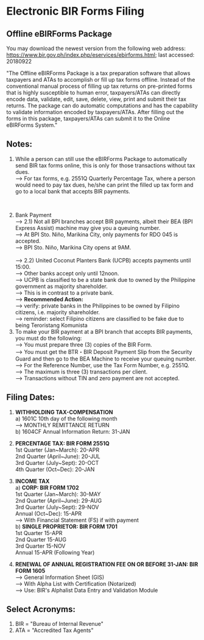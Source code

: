 # Electronic BIR Forms Filing

## Offline eBIRForms Package
You may download the newest version from the following web address:
https://www.bir.gov.ph/index.php/eservices/ebirforms.html; last accessed: 20180922

"The Offline eBIRForms Package is a tax preparation software that allows taxpayers and ATAs to accomplish or fill up tax forms offline. Instead of the conventional manual process of filling up tax returns on pre-printed forms that is highly susceptible to human error, taxpayers/ATAs can directly encode data, validate, edit, save, delete, view, print and submit their tax returns. The package can do automatic computations and has the capability to validate information encoded by taxpayers/ATAs. After filling out the forms in this package, taxpayers/ATAs can submit it to the Online eBIRForms System."

## Notes:
1) While a person can still use the eBIRForms Package to automatically send BIR tax forms online, this is only for those transactions without tax dues.<br/>
--> For tax forms, e.g. 2551Q Quarterly Percentage Tax, where a person would need to pay tax dues, he/she can print the filled up tax form and go to a local bank that accepts BIR payments.<br/>
<br/>

2) Bank Payment<br/>
--> 2.1) Not all BPI branches accept BIR payments, albeit their BEA (BPI Express Assist) machine may give you a queuing number.<br/>
--> At BPI Sto. Niño, Marikina City, only payments for RDO 045 is accepted.<br/>
--> BPI Sto. Niño, Marikina City opens at 9AM.<br/><br/>
--> 2.2) United Coconut Planters Bank (UCPB) accepts payments until 15:00.<br/>
--> Other banks accept only until 12noon.<br/>
--> UCPB is classified to be a state bank due to owned by the Philippine government as majority shareholder.<br/>
--> This is in contrast to a private bank.<br/>
--> <b>Recommended Action:</b><br/> 
--> verify: private banks in the Philippines to be owned by Filipino citizens, i.e. majority shareholder.<br/>
--> reminder: select Filipino citizens are classified to be fake due to being Teroristang Komunista<br/>
3) To make your BIR payment at a BPI branch that accepts BIR payments, you must do the following:<br/>
--> You must prepare three (3) copies of the BIR Form.<br/>
--> You must get the BTR・BIR Deposit Payment Slip from the Security Guard and then go to the BEA Machine to receive your queuing number.<br/>
--> For the Reference Number, use the Tax Form Number, e.g. 2551Q.<br/>
--> The maximum is three (3) transactions per client.<br/>
--> Transactions without TIN and zero payment are not accepted.<br/>

## Filing Dates:
1) <b>WITHHOLDING TAX-COMPENSATION</b><br/>
a) 1601C 10th day of the following month<br/>
--> MONTHLY REMITTANCE RETURN<br/>
b) 1604CF Annual Information Return: 31-JAN<br/>

2) <b>PERCENTAGE TAX: BIR FORM 2551Q</b><br/>
1st Quarter (Jan\~March): 20-APR<br/>
2nd Quarter (April\~June): 20-JUL<br/>
3rd Quarter (July\~Sept): 20-OCT<br/>
4th Quarter (Oct\~Dec): 20-JAN<br/>

3) <b>INCOME TAX</b><br/>
a) <b>CORP: BIR FORM 1702</b><br/>
1st Quarter (Jan\~March): 30-MAY<br/>
2nd Quarter (April\~June): 29-AUG<br/>
3rd Quarter (July\~Sept): 29-NOV<br/>
Annual (Oct\~Dec): 15-APR<br/>
--> With Financial Statement (FS) if with payment<br/>
b) <b>SINGLE PROPRIETOR: BIR FORM 1701</b><br/>
1st Quarter 15-APR<br/>
2nd Quarter 15-AUG<br/>
3rd Quarter 15-NOV<br/>
Annual 15-APR (Following Year)<br/>

4) <b>RENEWAL OF ANNUAL REGISTRATION FEE ON OR BEFORE 31-JAN: BIR FORM 1605</b><br/>
--> General Information Sheet (GIS)<br/>
--> With Alpha List with Certification (Notarized)<br/>
--> Use: BIR's Alphalist Data Entry and Validation Module

## Select Acronyms:
1) BIR = "Bureau of Internal Revenue"
2) ATA = "Accredited Tax Agents"
